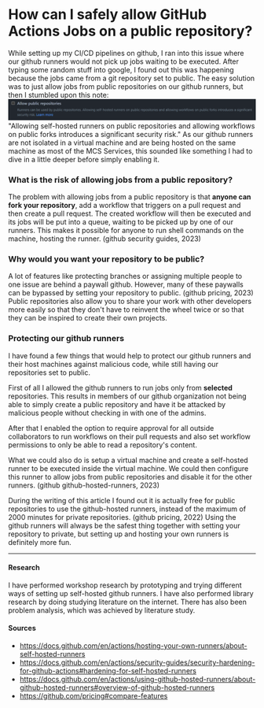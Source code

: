 # How can I safely allow GitHub Actions Jobs on a public repository?
While setting up my CI/CD pipelines on github, I ran into this issue where our github runners would not pick up jobs waiting to be executed. After typing some random stuff into google, I found out this was happening because the jobs came from a git repository set to public. The easy solution was to just allow jobs from public repositories on our github runners, but then I stumbled upon this note:
![](../images/AllowPublicRepoOnRunnerNote.PNG)
"Allowing self-hosted runners on public repositories and allowing workflows on public forks introduces a significant security risk."
As our github runners are not isolated in a virtual machine and are being hosted on the same machine as most of the MCS Services, this sounded like something I had to dive in a little deeper before simply enabling it.

### What is the risk of allowing jobs from a public repository?
The problem with allowing jobs from a public repository is that **anyone can fork your repository**, add a workflow that triggers on a pull request and then create a pull request. The created workflow will then be executed and its jobs will be put into a queue, waiting to be picked up by one of our runners. This makes it possible for anyone to run shell commands on the machine, hosting the runner. (github security guides, 2023)

### Why would you want your repository to be public?
A lot of features like protecting branches or assigning multiple people to one issue are behind a paywall github. However, many of these paywalls can be bypassed by setting your repository to public. (github pricing, 2023)
Public repositories also allow you to share your work with other developers more easily so that they don't have to reinvent the wheel twice or so that they can be inspired to create their own projects.

### Protecting our github runners
I have found a few things that would help to protect our github runners and their host machines against malicious code, while still having our repositories set to public.

First of all I allowed the github runners to run jobs only from **selected** repositories. This results in members of our github organization not being able to simply create a public repository and have it be attacked by malicious people 
without checking in with one of the admins. 

After that I enabled the option to require approval for all outside collaborators to run workflows on their pull requests and also set workflow permissions to only be able to read a repository's content.

What we could also do is setup a virtual machine and create a self-hosted runner to be executed inside the virtual machine. We could then configure this runner to allow jobs from public repositories and disable it for the other runners. (github github-hosted-runners, 2023)

During the writing of this article I found out it is actually free for public repositories to use the github-hosted runners, instead of the maximum of 2000 minutes for private repositories. (github pricing, 2022) Using the github runners will always be the safest thing together with setting your repository to private, but setting up and hosting your own runners is definitely more fun.
<hr />

#### Research
I have performed workshop research by prototyping and trying different ways of setting up self-hosted github runners. I have also performed library research by doing studying literature on the internet. There has also been problem analysis, which was achieved by literature study.

#### Sources  
- https://docs.github.com/en/actions/hosting-your-own-runners/about-self-hosted-runners
- https://docs.github.com/en/actions/security-guides/security-hardening-for-github-actions#hardening-for-self-hosted-runners
- https://docs.github.com/en/actions/using-github-hosted-runners/about-github-hosted-runners#overview-of-github-hosted-runners
- https://github.com/pricing#compare-features
